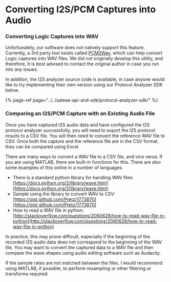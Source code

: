 # Converting I2S/PCM Captures into Audio

### Converting Logic Captures into WAV

Unfortunately, our software does not natively support this feature. Currently, a 3rd party tool exists called [PCM2Wav](https://github.com/roel0/PCM2Wav-py), which can help convert Logic captures into WAV files. We did not originally develop this utility, and therefore, It is best advised to contact the original author in case you run into any issues.

In addition, the I2S analyzer source code is available, in case anyone would like to try implementing their own version using our Protocol Analyzer SDK below.

{% page-ref page="../../saleae-api-and-sdk/protocol-analyzer-sdk/" %}

### Comparing an I2S/PCM Capture with an Existing Audio File

Once you have captured I2S audio data and have configured the I2S protocol analyzer successfully, you will need to export the I2S protocol results to a CSV file. You will then need to convert the reference WAV file to CSV. Once both the capture and the reference file are in the CSV format, they can be compared using Excel.

There are many ways to convert a WAV file to a CSV file, and vice versa. If you are using MATLAB, there are built-in functions for this. There are also some examples of this online in a number of languages.

* There is a standard python library for handling WAV files: [https://docs.python.org/2/library/wave.html](https://docs.python.org/2/library/wave.html)
* Sample using the library to convert WAV to CSV: [https://gist.github.com/Pretz/1773870](https://gist.github.com/Pretz/1773870)
* How to read a WAV file in python: [http://stackoverflow.com/questions/2060628/how-to-read-wav-file-in-python](http://stackoverflow.com/questions/2060628/how-to-read-wav-file-in-python)

In practice, this may prove difficult, especially if the beginning of the recorded I2S audio data does not correspond to the beginning of the WAV file. You may want to convert the captured data to a WAV file and then compare the wave shapes using audio editing software such as Audacity.

If the sample rates are not matched between the files, I would recommend using MATLAB, if possible, to perform resampling or other filtering or transforms required.

